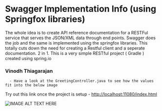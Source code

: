 # Swagger Implementation Info (using Springfox libraries)

The whole idea is to create API reference documentation for a RESTFul service that serves the JSON/XML data through end points. Swagger does the job and the same is implemented using the springfox libraries. This totally cuts down the need for creating a Restful client and a seperate documentation. 2 in 1. This is a very simple RESTful project ( Gradle ) created using spring.io

### Vinodh Thiagarajan
      
      
      
      - Have a look at the GreetingController.java to see how the values fit into the below image

Try out this link once the project is setup - [http://localhost:11080/index.html](http://localhost:11080/index.html)


![IMAGE ALT TEXT HERE](https://s20.postimg.org/mkia19nv1/swagger_demo.jpg)
